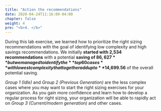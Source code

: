 ```yaml
---
title: "Action the recommendations"
date: 2020-04-24T11:16:09-04:00
chapter: false
weight: 4
pre: "<b>4. </b>"
---
```


During this lab exercise, we learned how to prioritize the right sizing recommendations with the goal of identifying low complexity and high savings recommendations. We initially **started with 2,534 recommendations** with a potential **saving of $86,627** but we managed to identify the **top 60 cases** with lowest complexity that together add up to **$14,699.56** of the overall potential saving.

*Group 1 (Idle)* and *Group 2 (Previous Generation)* are the less complex cases where you may want to start the right sizing exercises for your organization. As you gain more confidence and learn how to develop a regular process for right sizing, your organization will be able to rapidly act on *Group 3 (Current/modern generation)* and other cases.
